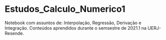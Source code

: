 # Estudos_Calculo_Numerico1
Notebook com assuntos de: Interpolação, Regressão, Derivação e Integração. Conteúdos aprendidos durante o semsestre de  2021.1 na UERJ- Resende.
